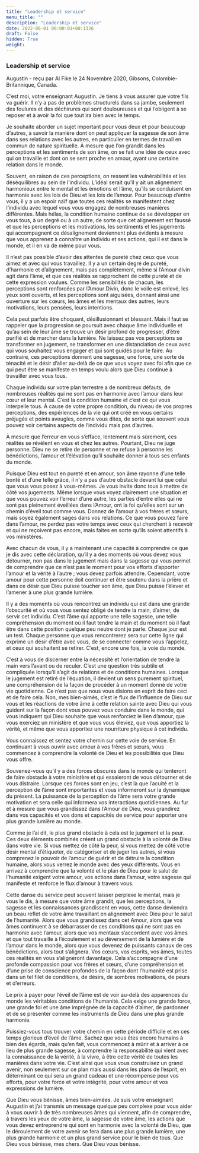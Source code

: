 ```yaml
---
title: "Leadership et service"
menu_title: ""
description: "Leadership et service"
date: 2022-06-01 06:00:01+00:1326
draft: False
hidden: True
weight:
---
```

### Leadership et service

Augustin - reçu par Al Fike le 24 Novembre 2020, Gibsons, Colombie-Britannique, Canada.

C’est moi, votre enseignant Augustin. Je tiens à vous assurer que votre fils va guérir. Il n’y a pas de problèmes structurels dans sa jambe, seulement des foulures et des déchirures qui sont douloureuses et qui l’obligent à se reposer et à avoir la foi que tout ira bien avec le temps.

Je souhaite aborder un sujet important pour vous deux et pour beaucoup d’autres, à savoir la manière dont on peut appliquer la sagesse de son âme dans ses relations avec les autres, en particulier en termes de travail en commun de nature spirituelle. À mesure que l’on grandit dans les perceptions et les sentiments de son âme, on se fait une idée de ceux avec qui on travaille et dont on se sent proche en amour, ayant une certaine relation dans le monde.

Souvent, en raison de ces perceptions, on ressent les vulnérabilités et les déséquilibres au sein de l’individu. L’idéal serait qu’il y ait un alignement harmonieux entre le mental et les émotions et l’âme, qu’ils se conduisent en harmonie avec les lois de Dieu et les lois de l’amour. Pour beaucoup d’entre vous, il y a un espoir naïf que toutes ces réalités se manifestent chez l’individu avec lequel vous vous engagez de nombreuses manières différentes. Mais hélas, la condition humaine continue de se développer en vous tous, à un degré ou à un autre, de sorte que cet alignement est faussé et que les perceptions et les motivations, les sentiments et les jugements qui accompagnent ce désalignement deviennent plus évidents à mesure que vous apprenez à connaître un individu et ses actions, qui il est dans le monde, et il en va de même pour vous.

Il n’est pas possible d’avoir des attentes de pureté chez ceux que vous aimez et avec qui vous travaillez. Il y a un certain degré de pureté, d’harmonie et d’alignement, mais pas complètement, même si l’Amour divin agit dans l’âme, et que ces réalités se rapprochent de cette pureté et de cette expression voulues. Comme les sensibilités de chacun, les perceptions sont renforcées par l’Amour Divin, donc le voile est enlevé, les yeux sont ouverts, et les perceptions sont aiguisées, donnant ainsi une ouverture sur les cœurs, les âmes et les mentaux des autres, leurs motivations, leurs pensées, leurs intentions.

Cela peut parfois être choquant, désillusionnant et blessant. Mais il faut se rappeler que la progression se poursuit avec chaque âme individuelle et qu’au sein de leur âme se trouve un désir profond de progresser, d’être purifié et de marcher dans la lumière. Ne laissez pas vos perceptions se transformer en jugement, se transformer en une distanciation de ceux avec qui vous souhaitez vous engager et qui sont guidés pour le faire. Au contraire, ces perceptions donnent une sagesse, une force, une sorte de ténacité et le désir d’aller au-delà de ce que vous voyez avec foi afin que ce qui peut être se manifeste en temps voulu alors que Dieu continue à travailler avec vous tous.

Chaque individu sur votre plan terrestre a de nombreux défauts, de nombreuses réalités qui ne sont pas en harmonie avec l’amour dans leur cœur et leur mental. C’est la condition humaine et c’est ce qui vous interpelle tous. À cause de votre propre condition, du niveau de vos propres perceptions, des expériences de la vie qui ont créé en vous certains préjugés et points aveugles, comme vous dites, de sorte que souvent vous pouvez voir certains aspects de l’individu mais pas d’autres.

À mesure que l’erreur en vous s’efface, lentement mais sûrement, ces réalités se révèlent en vous et chez les autres. Pourtant, Dieu ne juge personne. Dieu ne se retire de personne et ne refuse à personne les bénédictions, l’amour et l’élévation qu’il souhaite donner à tous ses enfants du monde.

Puisque Dieu est tout en pureté et en amour, son âme rayonne d’une telle bonté et d’une telle grâce, il n’y a pas d’autre obstacle devant lui que celui que vous vous posez à vous-mêmes. Je vous invite donc tous à mettre de côté vos jugements. Même lorsque vous voyez clairement une situation et que vous pouvez voir l’erreur d’une autre, les parties d’entre elles qui ne sont pas pleinement éveillées dans l’Amour, ont la foi qu’elles sont sur un chemin d’éveil tout comme vous. Donnez de l’amour à vos frères et sœurs, mais soyez également sages dans vos relations. Ce que vous pouvez faire dans l’amour, ne perdez pas votre temps avec ceux qui cherchent à recevoir et qui ne reçoivent pas encore, mais faites en sorte qu’ils soient attentifs à vos ministères.

Avec chacun de vous, il y a maintenant une capacité à comprendre ce que je dis avec cette déclaration, qu’il y a des moments où vous devez vous détourner, non pas dans le jugement mais dans la sagesse qui vous permet de comprendre que ce n’est pas le moment pour vos efforts d’apporter l’amour et la vérité à l’autre ; vous devez parfois attendre. Cependant, votre amour pour cette personne doit continuer et être soutenu dans la prière et dans ce désir que Dieu puisse toucher son âme, que Dieu puisse l’élever et l’amener à une plus grande lumière.

Il y a des moments où vous rencontrez un individu qui est dans une grande l’obscurité et où vous vous sentez obligé de tendre la main, d’aimer, de servir cet individu. C’est l’âme qui apporte une telle sagesse, une telle compréhension du moment où il faut tendre la main et du moment où il faut être dans cette position quelque peu neutre dont je parle. Chaque jour est un test. Chaque personne que vous rencontrerez sera sur cette ligne qui exprime un désir d’être avec vous, de se connecter comme vous l’appelez, et ceux qui souhaitent se retirer. C’est, encore une fois, la voie du monde.

C’est à vous de discerner entre la nécessité et l’orientation de tendre la main vers l’avant ou de reculer. C’est une question très subtile et compliquée lorsqu’il s’agit de relations et de conditions humaines. Lorsque le jugement est retiré de l’équation, il devient un sens purement spirituel, une compréhension de la façon de procéder à un moment donné de votre vie quotidienne. Ce n’est pas que nous vous disions en esprit de faire ceci et de faire cela. Non, mes bien-aimés, c’est le flux de l’influence de Dieu sur vous et les réactions de votre âme à cette relation sainte avec Dieu qui vous guident sur la façon dont vous pouvez vous conduire dans le monde, qui vous indiquent qui Dieu souhaite que vous renforciez le lien d’amour, que vous exerciez un ministère et que vous vous éleviez, que vous apportiez la vérité, et même que vous apportiez une nourriture physique à cet individu.

Vous connaissez et sentez votre chemin sur cette voie de service. En continuant à vous ouvrir avec amour à vos frères et sœurs, vous commencez à comprendre la volonté de Dieu et les possibilités que Dieu vous offre.

Souvenez-vous qu’il y a des forces obscures dans le monde qui tenteront de faire obstacle à votre ministère et qui essaieront de vous détourner et de vous distraire. Lorsque ces forces sont en jeu, c’est là que l’acuité et la perception de l’âme sont importantes et vous informeront sur la dynamique du présent. La puissance de la perception de l’âme sera votre grande motivation et sera celle qui informera vos interactions quotidiennes. Au fur et à mesure que vous grandissez dans l’Amour de Dieu, vous grandirez dans vos capacités et vos dons et capacités de service pour apporter une plus grande lumière au monde.

Comme je l’ai dit, le plus grand obstacle à cela est le jugement et la peur. Ces deux éléments combinés créent un grand obstacle à la volonté de Dieu dans votre vie. Si vous mettez de côté la peur, si vous mettez de côté votre désir mental d’étiqueter, de catégoriser et de juger les autres, si vous comprenez le pouvoir de l’amour de guérir et de détruire la condition humaine, alors vous verrez le monde avec des yeux différents. Vous en arrivez à comprendre que la volonté et le plan de Dieu pour le salut de l’humanité exigent votre amour, vos actions dans l’amour, votre sagesse qui manifeste et renforce le flux d’amour à travers vous.

Cette danse du service peut souvent laisser perplexe le mental, mais je vous le dis, à mesure que votre âme grandit, que les perceptions, la sagesse et les connaissances grandissent en vous, cette danse deviendra un beau reflet de votre âme travaillant en alignement avec Dieu pour le salut de l’humanité. Alors que vous grandissez dans cet Amour, alors que vos âmes continuent à se débarrasser de ces conditions qui ne sont pas en harmonie avec l’amour, alors que vos mentaux s’accordent avec vos âmes et que tout travaille à l’écoulement et au déversement de la lumière et de l’amour dans le monde, alors que vous devenez de puissants canaux de ces bénédictions, alors tout s’alignera. Vos cœurs, vos esprits, vos âmes, toutes ces réalités en vous s’aligneront davantage. Cela s’accompagne d’une profonde compassion pour vos frères et sœurs, d’une compréhension et d’une prise de conscience profondes de la façon dont l’humanité est prise dans un tel filet de conditions, de désirs, de sombres motivations, de peurs et d’erreurs.

Le prix à payer pour l’éveil de l’âme est de voir au-delà des apparences du monde les véritables conditions de l’humanité. Cela exige une grande force, une grande foi et une âme imprégnée de la capacité d’aimer, de pardonner et de se présenter comme les instruments de Dieu dans une plus grande harmonie.

Puissiez-vous tous trouver votre chemin en cette période difficile et en ces temps glorieux d’éveil de l’âme. Sachez que vous êtes encore humains à bien des égards, mais qu’en fait, vous commencez à mûrir et à arriver à ce lieu de plus grande sagesse, à comprendre la responsabilité qui vient avec la connaissance de la vérité, à la vivre, à être cette vérité de toutes les manières dans votre vie. C’est ainsi que vous vous construisez un grand avenir, non seulement sur ce plan mais aussi dans les plans de l’esprit, en déterminant ce qui sera un grand cadeau et une récompense pour vos efforts, pour votre force et votre intégrité, pour votre amour et vos expressions de lumière.

Que Dieu vous bénisse, âmes bien-aimées. Je suis votre enseignant Augustin et j’ai transmis un message quelque peu complexe pour vous aider à vous ouvrir à de très nombreuses âmes qui viennent, afin de comprendre, à travers les yeux de votre âme, la sagesse de votre âme, les actions que vous devez entreprendre qui sont en harmonie avec la volonté de Dieu, que le déroulement de votre avenir se fera dans une plus grande lumière, une plus grande harmonie et un plus grand service pour le bien de tous. Que Dieu vous bénisse, mes chers. Que Dieu vous bénisse.
